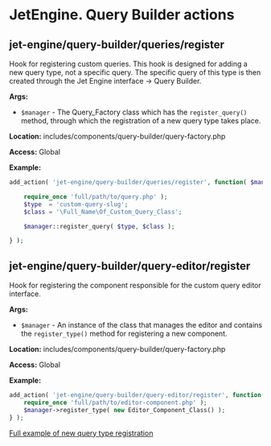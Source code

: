 # JetEngine. Query Builder actions

## jet-engine/query-builder/queries/register

Hook for registering custom queries. This hook is designed for adding a new query type, not a specific query. The specific query of this type is then created through the Jet Engine interface -> Query Builder.

**Args:**
- `$manager` - The Query_Factory class which has the `register_query()` method, through which the registration of a new query type takes place.

**Location:**
includes/components/query-builder/query-factory.php

**Access:**
Global

**Example:**

```php
add_action( 'jet-engine/query-builder/queries/register', function( $manager ) {

	require_once 'full/path/to/query.php' );
	$type  = 'custom-query-slug';
	$class = '\Full_Name\Of_Custom_Query_Class';

	$manager::register_query( $type, $class );

} );
```

## jet-engine/query-builder/query-editor/register

Hook for registering the component responsible for the custom query editor interface.

**Args:**
- `$manager` - An instance of the class that manages the editor and contains the `register_type()` method for registering a new component.

**Location:**
includes/components/query-builder/query-factory.php

**Access:**
Global

**Example:**

```php
add_action( 'jet-engine/query-builder/query-editor/register', function( $manager ) {
	require_once 'full/path/to/editor-component.php' );
	$manager->register_type( new Editor_Component_Class() );
} );
```

<a href="/01-jet-engine/02-common-use-cases/02-custom-query-for-query-editor/">Full example of new query type registration</a>
